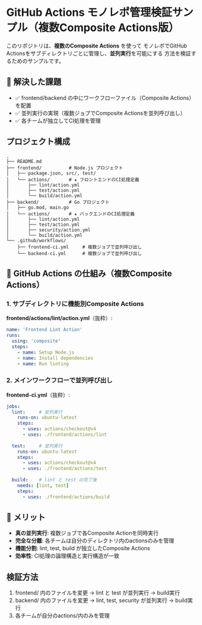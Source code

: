 # GitHub Actions モノレポ管理検証サンプル（複数Composite Actions版）

このリポジトリは、**複数のComposite Actions** を使って
モノレポでGitHub Actionsをサブディレクトリごとに管理し、**並列実行**を可能にする
方法を検証するためのサンプルです。

## 🎯 解決した課題

- ✅ frontend/backend の中にワークフローファイル（Composite Actions）を配置
- ✅ 並列実行の実現（複数ジョブでComposite Actionsを並列呼び出し）
- ✅ 各チームが独立してCI処理を管理

## プロジェクト構成

```
.
├── README.md
├── frontend/          # Node.js プロジェクト
│   ├── package.json, src/, test/
│   └── actions/       # ★ フロントエンドのCI処理定義
│       ├── lint/action.yml
│       ├── test/action.yml
│       └── build/action.yml
├── backend/           # Go プロジェクト
│   ├── go.mod, main.go
│   └── actions/       # ★ バックエンドのCI処理定義
│       ├── lint/action.yml
│       ├── test/action.yml
│       ├── security/action.yml
│       └── build/action.yml
└── .github/workflows/
    ├── frontend-ci.yml     # 複数ジョブで並列呼び出し
    └── backend-ci.yml      # 複数ジョブで並列呼び出し
```

## 🚀 GitHub Actions の仕組み（複数Composite Actions）

### 1. サブディレクトリに機能別Composite Actions

**frontend/actions/lint/action.yml**（抜粋）:
```yaml
name: 'Frontend Lint Action'
runs:
  using: 'composite'
  steps:
    - name: Setup Node.js
    - name: Install dependencies
    - name: Run linting
```

### 2. メインワークフローで並列呼び出し

**frontend-ci.yml**（抜粋）:
```yaml
jobs:
  lint:     # 並列実行
    runs-on: ubuntu-latest
    steps:
      - uses: actions/checkout@v4
      - uses: ./frontend/actions/lint
  
  test:     # 並列実行
    runs-on: ubuntu-latest
    steps:
      - uses: actions/checkout@v4
      - uses: ./frontend/actions/test
  
  build:    # lint と test の完了後
    needs: [lint, test]
    steps:
      - uses: ./frontend/actions/build
```

## 🎉 メリット

- **真の並列実行**: 複数ジョブで各Composite Actionを同時実行
- **完全な分離**: 各チームは自分のディレクトリ内のactionsのみを管理  
- **機能分割**: lint, test, build が独立したComposite Actions
- **効率性**: CI処理の論理構造と実行構造が一致

## 検証方法

1. frontend/ 内のファイルを変更 → lint と test が並列実行 → build実行
2. backend/ 内のファイルを変更 → lint, test, security が並列実行 → build実行
3. 各チームが自分のactions/内のみを管理